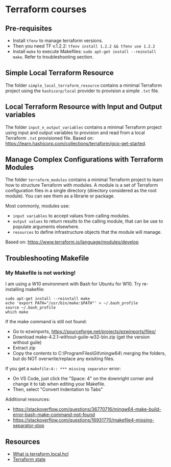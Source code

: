 # Terraform courses

## Pre-requisites
- Install `tfenv` to manage terraform versions.
- Then you need TF v.1.2.2: `tfenv install 1.2.2 && tfenv use 1.2.2`
- Install `make` to execute Makefiles: `sudo apt-get install --reinstall make`. Refer to troubleshooting section.
## Simple Local Terraform Resource
The folder `simple_local_terraform_resource` contains a minimal Terraform project using the `hashicorp/local` provider to provision a simple `.txt` file.

## Local Terraform Resource with Input and Output variables
The folder `input_n_output_variables` contains a minimal Terraform project using input and output variables to provision and read from a local Terraform `.txt` provisioned file.
Based on: https://learn.hashicorp.com/collections/terraform/gcp-get-started.

## Manage Complex Configurations with Terraform Modules
The folder `terraform_modules` contains a minimal Terraform project to learn how to structure Terraform with modules.
A module is a set of Terraform configuration files in a single directory (directory considered as the root module).
You can see them as a librarie or package.

Most commonly, modules use:
- `input variables` to accept values from calling modules.
- `output values` to return results to the calling module, that can be use to populate arguments elsewhere.
- `resources` to define infrastructure objects that the module will manage.

Based on: https://www.terraform.io/language/modules/develop

## Troubleshooting Makefile

### My Makefile is not working!
I am using a W10 environment with Bash for Ubuntu for W10. Try re-installing makefile:
```
sudo apt-get install --reinstall make
echo 'export PATH="/usr/bin/make:$PATH"' > ~/.bash_profile
source ~/.bash_profile
which make
```

If the make command is still not found:
- Go to ezwinports, https://sourceforge.net/projects/ezwinports/files/
- Download make-4.2.1-without-guile-w32-bin.zip (get the version without guile)
- Extract zip
- Copy the contents to C:\ProgramFiles\Git\mingw64\ merging the folders, but do NOT overwrite/replace any exisiting files.

If you get a `makefile:4:: *** missing separator` error:
- On VS Code, just click the "Space: 4" on the downright corner and change it to tab when editing your Makefile.
- Then, select "Convert Indentation to Tabs" 

Additional resources:
- https://stackoverflow.com/questions/36770716/mingw64-make-build-error-bash-make-command-not-found
- https://stackoverflow.com/questions/16931770/makefile4-missing-separator-stop

## Resources
- [What is terraform.local.hcl](https://www.terraform.io/language/files/dependency-lock)
- [Terraform state](https://www.terraform.io/language/state)
